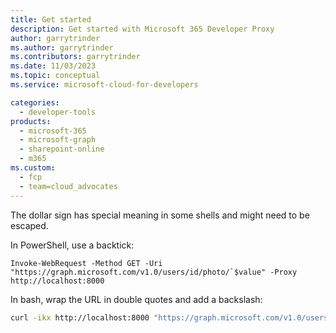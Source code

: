 ```yaml
---
title: Get started
description: Get started with Microsoft 365 Developer Proxy
author: garrytrinder
ms.author: garrytrinder
ms.contributors: garrytrinder
ms.date: 11/03/2023
ms.topic: conceptual
ms.service: microsoft-cloud-for-developers

categories:
  - developer-tools
products:
  - microsoft-365
  - microsoft-graph
  - sharepoint-online
  - m365
ms.custom:
  - fcp
  - team=cloud_advocates
---
```


The dollar sign has special meaning in some shells and might need to be escaped.

In PowerShell, use a backtick:

```pwsh
Invoke-WebRequest -Method GET -Uri "https://graph.microsoft.com/v1.0/users/id/photo/`$value" -Proxy http://localhost:8000
```

In bash, wrap the URL in double quotes and add a backslash:

```sh
curl -ikx http://localhost:8000 "https://graph.microsoft.com/v1.0/users/id/photo/\$value"
```
